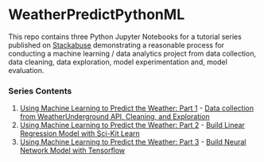 # WeatherPredictPythonML

This repo contains three Python Jupyter Notebooks for a tutorial series published on [Stackabuse](http://stackabuse.com/) demonstrating a reasonable process for conducting a machine learning / data analytics project from data collection, data cleaning, data exploration, model experimentation and, model evaluation.

### Series Contents

1. [Using Machine Learning to Predict the Weather: Part 1](http://stackabuse.com/using-machine-learning-to-predict-the-weather-part-1/) - [Data collection from WeatherUnderground API, Cleaning, and Exploration](https://github.com/amcquistan/WeatherPredictPythonML/blob/master/Weather%20Underground%20API.ipynb)
2. [Using Machine Learning to Predict the Weather: Part 2](http://stackabuse.com/using-machine-learning-to-predict-the-weather-part-2/) - [Build Linear Regression Model with Sci-Kit Learn](https://github.com/amcquistan/WeatherPredictPythonML/blob/master/Weather%20Underground%20Linear%20Regression.ipynb)
3. [Using Machine Learning to Predict the Weather: Part 3](http://stackabuse.com/using-machine-learning-to-predict-the-weather-part-3/) - [Build Neural Network Model with Tensorflow](https://github.com/amcquistan/WeatherPredictPythonML/blob/master/Neural%20Network%20Prediction.ipynb)

